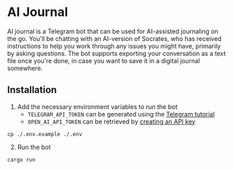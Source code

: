 # AI Journal

AI journal is a Telegram bot that can be used for AI-assisted journaling on the go. You'll be chatting with an AI-version of Socrates, who has received instructions to help you work through any issues you might have, primarily by asking questions. The bot supports exporting your conversation as a text file once you're done, in case you want to save it in a digital journal somewhere.

## Installation

1. Add the necessary environment variables to run the bot
    - `TELEGRAM_API_TOKEN` can be generated using the [Telegram tutorial](https://core.telegram.org/bots/tutorial#getting-ready)
    - `OPEN_AI_API_TOKEN` can be retrieved by [creating an API key](https://platform.openai.com/account/api-keys)

```
cp ./.env.example ./.env
```

2. Run the bot

```
cargo run
```